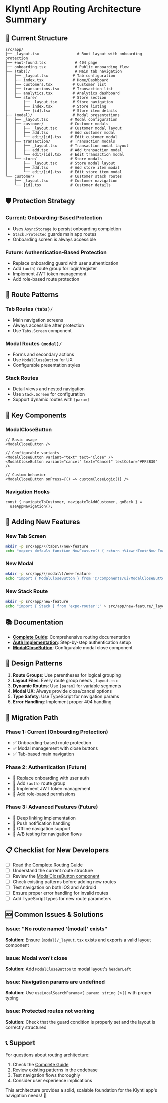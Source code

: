 # Klyntl App Routing Architecture Summary

## 📁 Current Structure

```
src/app/
├── _layout.tsx                 # Root layout with onboarding protection
├── +not-found.tsx             # 404 page
├── onboarding.tsx             # Public onboarding flow
├── (tabs)/                    # Main tab navigation
│   ├── _layout.tsx           # Tab configuration
│   ├── index.tsx             # Home/Dashboard
│   ├── customers.tsx         # Customer list
│   ├── transactions.tsx      # Transaction list
│   ├── analytics.tsx         # Analytics dashboard
│   └── store/                # Store section
│       ├── _layout.tsx       # Store navigation
│       ├── index.tsx         # Store listing
│       └── [id].tsx          # Store item details
├── (modal)/                  # Modal presentations
│   ├── _layout.tsx          # Modal configuration
│   ├── customer/            # Customer modals
│   │   ├── _layout.tsx      # Customer modal layout
│   │   ├── add.tsx          # Add customer modal
│   │   └── edit/[id].tsx    # Edit customer modal
│   ├── transaction/         # Transaction modals
│   │   ├── _layout.tsx      # Transaction modal layout
│   │   ├── add.tsx          # Add transaction modal
│   │   └── edit/[id].tsx    # Edit transaction modal
│   └── store/               # Store modals
│       ├── _layout.tsx      # Store modal layout
│       ├── add.tsx          # Add store item modal
│       └── edit/[id].tsx    # Edit store item modal
└── customer/                # Customer stack routes
    ├── _layout.tsx          # Customer navigation
    └── [id].tsx             # Customer details
```

## 🛡️ Protection Strategy

### Current: Onboarding-Based Protection

- Uses `AsyncStorage` to persist onboarding completion
- `Stack.Protected` guards main app routes
- Onboarding screen is always accessible

### Future: Authentication-Based Protection

- Replace onboarding guard with user authentication
- Add `(auth)` route group for login/register
- Implement JWT token management
- Add role-based route protection

## 🎯 Route Patterns

### Tab Routes `(tabs)/`

- Main navigation screens
- Always accessible after protection
- Use `Tabs.Screen` component

### Modal Routes `(modal)/`

- Forms and secondary actions
- Use `ModalCloseButton` for UX
- Configurable presentation styles

### Stack Routes

- Detail views and nested navigation
- Use `Stack.Screen` for configuration
- Support dynamic routes with `[param]`

## 🔧 Key Components

### ModalCloseButton

```tsx
// Basic usage
<ModalCloseButton />

// Configurable variants
<ModalCloseButton variant="text" text="Close" />
<ModalCloseButton variant="cancel" text="Cancel" textColor="#FF3B30" />

// Custom behavior
<ModalCloseButton onPress={() => customCloseLogic()} />
```

### Navigation Hooks

```tsx
const { navigateToCustomer, navigateToAddCustomer, goBack } =
  useAppNavigation();
```

## 🚀 Adding New Features

### New Tab Screen

```bash
mkdir -p src/app/\(tabs\)/new-feature
echo "export default function NewFeature() { return <View><Text>New Feature</Text></View>; }" > src/app/\(tabs\)/new-feature.tsx
```

### New Modal

```bash
mkdir -p src/app/\(modal\)/new-feature
echo "import { ModalCloseButton } from '@/components/ui/ModalCloseButton';" > src/app/\(modal\)/new-feature/_layout.tsx
```

### New Stack Route

```bash
mkdir -p src/app/new-feature
echo "import { Stack } from 'expo-router';" > src/app/new-feature/_layout.tsx
```

## 📚 Documentation

- **[Complete Guide](./ROUTING_NAVIGATION_GUIDE.md)**: Comprehensive routing documentation
- **[Auth Implementation](./AUTH_IMPLEMENTATION.md)**: Step-by-step authentication setup
- **[ModalCloseButton](./../src/components/ui/ModalCloseButton.tsx)**: Configurable modal close component

## 🎨 Design Patterns

1. **Route Groups**: Use parentheses for logical grouping
2. **Layout Files**: Every route group needs `_layout.tsx`
3. **Dynamic Routes**: Use `[param]` for variable segments
4. **Modal UX**: Always provide close/cancel options
5. **Type Safety**: Use TypeScript for navigation params
6. **Error Handling**: Implement proper 404 handling

## 🔄 Migration Path

### Phase 1: Current (Onboarding Protection)

- ✅ Onboarding-based route protection
- ✅ Modal management with close buttons
- ✅ Tab-based main navigation

### Phase 2: Authentication (Future)

- 🔄 Replace onboarding with user auth
- 🔄 Add `(auth)` route group
- 🔄 Implement JWT token management
- 🔄 Add role-based permissions

### Phase 3: Advanced Features (Future)

- 🔄 Deep linking implementation
- 🔄 Push notification handling
- 🔄 Offline navigation support
- 🔄 A/B testing for navigation flows

## 📋 Checklist for New Developers

- [ ] Read the [Complete Routing Guide](./ROUTING_NAVIGATION_GUIDE.md)
- [ ] Understand the current route structure
- [ ] Review the [ModalCloseButton component](../src/components/ui/ModalCloseButton.tsx)
- [ ] Check existing patterns before adding new routes
- [ ] Test navigation on both iOS and Android
- [ ] Ensure proper error handling for invalid routes
- [ ] Add TypeScript types for new route parameters

## 🆘 Common Issues & Solutions

### Issue: "No route named '(modal)' exists"

**Solution**: Ensure `(modal)/_layout.tsx` exists and exports a valid layout component

### Issue: Modal won't close

**Solution**: Add `ModalCloseButton` to modal layout's `headerLeft`

### Issue: Navigation params are undefined

**Solution**: Use `useLocalSearchParams<{ param: string }>()` with proper typing

### Issue: Protected routes not working

**Solution**: Check that the guard condition is properly set and the layout is correctly structured

## 📞 Support

For questions about routing architecture:

1. Check the [Complete Guide](./ROUTING_NAVIGATION_GUIDE.md)
2. Review existing patterns in the codebase
3. Test navigation flows thoroughly
4. Consider user experience implications

This architecture provides a solid, scalable foundation for the Klyntl app's navigation needs! 🚀
